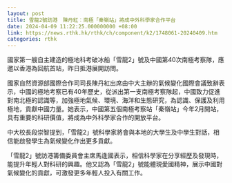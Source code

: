 ```yaml
---
layout: post
title: 雪龍2號訪港　陳丹紅︰南極「秦嶺站」將成中外科學家合作平台
date: 2024-04-09 11:22:25.000000000 +08:00
link: https://news.rthk.hk/rthk/ch/component/k2/1748061-20240409.htm
categories: rthk
---
```


國家第一艘自主建造的極地科考破冰船「雪龍2」號及中國第40次南極考察隊，應邀以香港為回航首站，昨日抵港展開訪問。

國家自然資源部國際合作司司長陳丹紅出席由中大主辦的氣候變化國際會議致辭表示，中國的極地考察已有40年歷史，從派出第一支南極考察隊起，中國致力促進對南北極的認識等，加強極地氣候、環境、海洋和生態研究，為認識、保護及利用極地，貢獻中國力量。她表示，中國第五個南極考察站「秦嶺站」今年2月開站，具有重要的科研價值，將成為中外科學家合作的開放平台。

中大校長段崇智提到，「雪龍2」號科學家將會與本地的大學生及中學生對話，相信能啟發學生為氣候變化作出更多貢獻。

「雪龍2」號訪港籌備委員會主席馬逢國表示，相信科學家在分享經歷及發現時，能提升年輕人對科研的興趣。他又認為「雪龍2」號能體現愛國精神，展示中國對氣候變化的貢獻，可激發更多年輕人投入有關工作。
